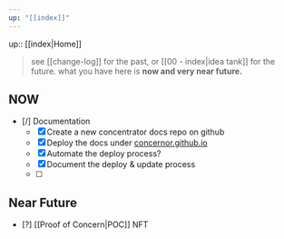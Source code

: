 ```yaml
---
up: "[[index]]"
---
```

up:: [[index|Home]]


> see [[change-log]] for the past, or  [[00 - index|idea tank]] for the future. what you have here is **now and very near future.**

## NOW

- [/] Documentation
	- [x] Create a new concentrator docs repo on github
	- [x] Deploy the docs under [concernor.github.io](https://concernor.github.io/docs)
	- [x] Automate the deploy process?
	- [x] Document the deploy & update process
	- [ ] 

## Near Future

- [?] [[Proof of Concern|POC]] NFT
